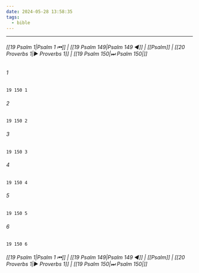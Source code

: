 ```yaml
---
date: 2024-05-28 13:58:35
tags:
  - bible
---
```

___

###### [[19 Psalm 1|Psalm 1 ⏮]] | [[19 Psalm 149|Psalm 149 ◀]] | [[Psalm]] | [[20 Proverbs 1|▶ Proverbs 1]] | [[19 Psalm 150|⏭ Psalm 150|]]

###### 1
``` verse
19 150 1 
```
###### 2
``` verse
19 150 2 
```
###### 3
``` verse
19 150 3 
```
###### 4
``` verse
19 150 4 
```
###### 5
``` verse
19 150 5 
```
###### 6
``` verse
19 150 6 
```

###### [[19 Psalm 1|Psalm 1 ⏮]] | [[19 Psalm 149|Psalm 149 ◀]] | [[Psalm]] | [[20 Proverbs 1|▶ Proverbs 1]] | [[19 Psalm 150|⏭ Psalm 150|]]

